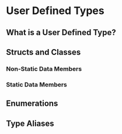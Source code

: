 # User Defined Types

## What is a User Defined Type?
## Structs and Classes
### Non-Static Data Members
### Static Data Members
## Enumerations
## Type Aliases